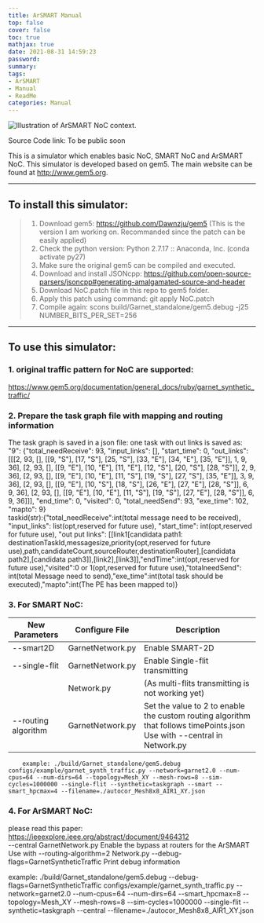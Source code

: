 ```yaml
---
title: ArSMART Manual
top: false
cover: false
toc: true
mathjax: true
date: 2021-08-31 14:59:23
password:
summary:
tags:
- ArSMART
- Manual
- ReadMe
categories: Manual
---
```

![Illustration of ArSMART NoC context.](/images/arsmartReadme.jpg)

Source Code link: To be public soon  

This is a simulator which enables basic NoC, SMART NoC and ArSMART NoC. This simulator is developed based on gem5. The main website can be found at http://www.gem5.org.  
<!-- more -->
---------------------------------------------------------------------------------
## To install this simulator:  
> 1. Download gem5: https://github.com/Dawnzju/gem5 (This is the version I am working on. Recommanded since the patch can be easily applied)  
> 2. Check the python version: Python 2.7.17 :: Anaconda, Inc. (conda activate py27)  
> 3. Make sure the original gem5 can be compiled and executed.  
> 4. Download and install JSONcpp: https://github.com/open-source-parsers/jsoncpp#generating-amalgamated-source-and-header  
> 5. Download NoC.patch file in this repo to gem5 folder.  
> 6. Apply this patch using command: git apply NoC.patch  
> 7. Compile again: scons build/Garnet_standalone/gem5.debug -j25 NUMBER_BITS_PER_SET=256  
---------------------------------------------------------------------------------
## To use this simulator:  
### 1. original traffic pattern for NoC are supported:  
https://www.gem5.org/documentation/general_docs/ruby/garnet_synthetic_traffic/  
### 2. Prepare the task graph file with mapping and routing information  
The task graph is saved in a json file: one task with out links is saved as:   
"9": {"total_needReceive": 93, "input_links": [], "start_time": 0, "out_links": [[[2, 93, [], [[9, "S"], [17, "S"], [25, "S"], [33, "E"], [34, "E"], [35, "E"]], 1, 9, 36], [2, 93, [], [[9, "E"], [10, "E"], [11, "E"], [12, "S"], [20, "S"], [28, "S"]], 2, 9, 36], [2, 93, [], [[9, "E"], [10, "E"], [11, "S"], [19, "S"], [27, "S"], [35, "E"]], 3, 9, 36], [2, 93, [], [[9, "E"], [10, "S"], [18, "S"], [26, "E"], [27, "E"], [28, "S"]], 6, 9, 36], [2, 93, [], [[9, "E"], [10, "E"], [11, "S"], [19, "S"], [27, "E"], [28, "S"]], 6, 9, 36]]], "end_time": 0, "visited": 0, "total_needSend": 93, "exe_time": 102, "mapto": 9}  
taskid(str):{"total_needReceive":int(total message need to be received), "input_links": list(opt,reserved for future use), "start_time": int(opt,reserved for future use), "out put links": [[link1[candidata path1: destinationTaskId,messagesize,priority(opt,reserved for future use),path,candidateCount,sourceRouter,destinationRouter],[candidata path2],[candidata path3]],[link2],[link3]],"endTime":int(opt,reserved for future use),"visited":0 or 1(opt,reserved for future use),"totalneedSend": int(total Message need to send),"exe_time":int(total task should be executed),"mapto":int(The PE has been mapped to)}  

### 3. For SMART NoC:  

| New Parameters |	Configure File |	Description	  |  
|  ----  | ----  |  ----  |
| --smart2D |	GarnetNetwork.py| Enable SMART-2D | Network.py	(experimenting)  | 
| --single-flit |	GarnetNetwork.py |	Enable Single-flit transmitting	 |
|  | 	Network.py |	(As multi-flits transmitting is not working yet)  |
| --routing algorithm |	GarnetNetwork.py | 	Set the value to 2 to enable the custom routing algorithm that follows timePoints.json	Use with --central in Network.py  
        example: ./build/Garnet_standalone/gem5.debug configs/example/garnet_synth_traffic.py --network=garnet2.0 --num-cpus=64 --num-dirs=64 --topology=Mesh_XY --mesh-rows=8 --sim-cycles=1000000 --single-flit --synthetic=taskgraph --smart --smart_hpcmax=4 --filename=./autocor_Mesh8x8_AIR1_XY.json  
### 4. For ArSMART NoC:  
please read this paper:  https://ieeexplore.ieee.org/abstract/document/9464312  
--central	GarnetNetwork.py	Enable the bypass at routers for the ArSMART	Use with --routing-algorithm=2  Network.py  --debug-flags=GarnetSyntheticTraffic   Print debug information   

example: ./build/Garnet_standalone/gem5.debug --debug-flags=GarnetSyntheticTraffic configs/example/garnet_synth_traffic.py --network=garnet2.0 --num-cpus=64 --num-dirs=64 --smart_hpcmax=8 --topology=Mesh_XY --mesh-rows=8 --sim-cycles=1000000 --single-flit --synthetic=taskgraph --central --filename=./autocor_Mesh8x8_AIR1_XY.json 
